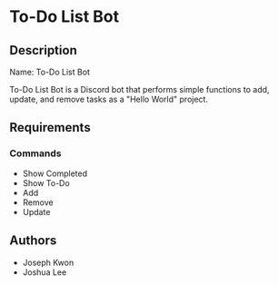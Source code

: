 # To-Do List Bot

## Description
Name: To-Do List Bot

To-Do List Bot is a Discord bot that performs simple functions to add, update, and remove tasks as a "Hello World" project.

## Requirements

### Commands
* Show Completed
* Show To-Do
* Add
* Remove
* Update

## Authors
* Joseph Kwon
* Joshua Lee
